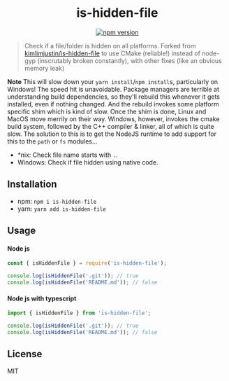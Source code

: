 <div align="center">

# is-hidden-file

[![npm version](https://img.shields.io/badge/dynamic/json?color=317EFB&logo=npm&style=for-the-badge&label=Version&query=version&url=https%3A%2F%2Funpkg.com%2Fis-hidden-file%40latest%2Fpackage.json)](https://www.npmjs.com/package/@freik/is-hidden-file)

</div>

> Check if a file/folder is hidden on all platforms. Forked from
> [kimlimjustin/is-hidden-file](https://github.com/kimlimjustin/is-hidden-file)
> to use CMake (reliable!) instead of node-gyp (inscrutably broken constantly),
> with other fixes (like an obvious memory leak)

**Note** This will slow down your `yarn install`/`npm install`s, particularly on
Windows! The speed hit is unavoidable. Package managers are terrible at
understanding build dependencies, so they'll rebuild this whenever it gets
installed, even if nothing changed. And the rebuild invokes some platform
specific shim which is kind of slow. Once the shim is done, Linux and MacOS move
merrily on their way. Windows, however, invokes the cmake build system, followed
by the C++ compiler & linker, all of which is quite slow. The solution to this
is to get the NodeJS runtime to add support for this to the `path` or `fs`
modules...

- \*nix: Check file name starts with `.`.
- Windows: Check if file hidden using native code.

## Installation

- npm: `npm i is-hidden-file`
- yarn: `yarn add is-hidden-file`

## Usage

#### Node js

```js
const { isHiddenFile } = require('is-hidden-file');

console.log(isHiddenFile('.git')); // true
console.log(isHiddenFile('README.md')); // false
```

#### Node js with typescript

```ts
import { isHiddenFile } from 'is-hidden-file';

console.log(isHiddenFile('.git')); // true
console.log(isHiddenFile('README.md')); // false
```

## License

MIT
